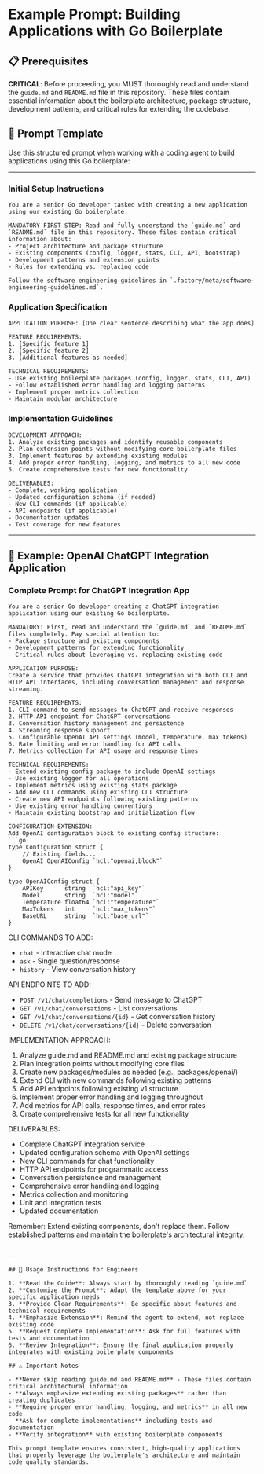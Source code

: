 # Example Prompt: Building Applications with Go Boilerplate

## 📋 Prerequisites

**CRITICAL**: Before proceeding, you MUST thoroughly read and understand the `guide.md` and `README.md` file in this repository. These files contain essential information about the boilerplate architecture, package structure, development patterns, and critical rules for extending the codebase.

## 🎯 Prompt Template

Use this structured prompt when working with a coding agent to build applications using this Go boilerplate:

---

### **Initial Setup Instructions**

```
You are a senior Go developer tasked with creating a new application using our existing Go boilerplate. 

MANDATORY FIRST STEP: Read and fully understand the `guide.md` and `README.md` file in this repository. These files contain critical information about:
- Project architecture and package structure
- Existing components (config, logger, stats, CLI, API, bootstrap)
- Development patterns and extension points
- Rules for extending vs. replacing code

Follow the software engineering guidelines in `.factory/meta/software-engineering-guidelines.md`.
```

### **Application Specification**

```
APPLICATION PURPOSE: [One clear sentence describing what the app does]

FEATURE REQUIREMENTS:
1. [Specific feature 1]
2. [Specific feature 2]
3. [Additional features as needed]

TECHNICAL REQUIREMENTS:
- Use existing boilerplate packages (config, logger, stats, CLI, API)
- Follow established error handling and logging patterns
- Implement proper metrics collection
- Maintain modular architecture
```

### **Implementation Guidelines**

```
DEVELOPMENT APPROACH:
1. Analyze existing packages and identify reusable components
2. Plan extension points without modifying core boilerplate files
3. Implement features by extending existing modules
4. Add proper error handling, logging, and metrics to all new code
5. Create comprehensive tests for new functionality

DELIVERABLES:
- Complete, working application
- Updated configuration schema (if needed)
- New CLI commands (if applicable)
- API endpoints (if applicable)
- Documentation updates
- Test coverage for new features
```

---

## 🚀 Example: OpenAI ChatGPT Integration Application

### **Complete Prompt for ChatGPT Integration App**

```
You are a senior Go developer creating a ChatGPT integration application using our existing Go boilerplate.

MANDATORY: First, read and understand the `guide.md` and `README.md` files completely. Pay special attention to:
- Package structure and existing components
- Development patterns for extending functionality
- Critical rules about leveraging vs. replacing existing code

APPLICATION PURPOSE: 
Create a service that provides ChatGPT integration with both CLI and HTTP API interfaces, including conversation management and response streaming.

FEATURE REQUIREMENTS:
1. CLI command to send messages to ChatGPT and receive responses
2. HTTP API endpoint for ChatGPT conversations
3. Conversation history management and persistence
4. Streaming response support
5. Configurable OpenAI API settings (model, temperature, max tokens)
6. Rate limiting and error handling for API calls
7. Metrics collection for API usage and response times

TECHNICAL REQUIREMENTS:
- Extend existing config package to include OpenAI settings
- Use existing logger for all operations
- Implement metrics using existing stats package
- Add new CLI commands using existing CLI structure
- Create new API endpoints following existing patterns
- Use existing error handling conventions
- Maintain existing bootstrap and initialization flow

CONFIGURATION EXTENSION:
Add OpenAI configuration block to existing config structure:
```go
type Configuration struct {
    // Existing fields...
    OpenAI OpenAIConfig `hcl:"openai,block"`
}

type OpenAIConfig struct {
    APIKey      string  `hcl:"api_key"`
    Model       string  `hcl:"model"`
    Temperature float64 `hcl:"temperature"`
    MaxTokens   int     `hcl:"max_tokens"`
    BaseURL     string  `hcl:"base_url"`
}
```

CLI COMMANDS TO ADD:
- `chat` - Interactive chat mode
- `ask` - Single question/response
- `history` - View conversation history

API ENDPOINTS TO ADD:
- `POST /v1/chat/completions` - Send message to ChatGPT
- `GET /v1/chat/conversations` - List conversations
- `GET /v1/chat/conversations/{id}` - Get conversation history
- `DELETE /v1/chat/conversations/{id}` - Delete conversation

IMPLEMENTATION APPROACH:
1. Analyze guide.md and README.md and existing package structure
2. Plan integration points without modifying core files
3. Create new packages/modules as needed (e.g., packages/openai/)
4. Extend CLI with new commands following existing patterns
5. Add API endpoints following existing v1 structure
6. Implement proper error handling and logging throughout
7. Add metrics for API calls, response times, and error rates
8. Create comprehensive tests for all new functionality

DELIVERABLES:
- Complete ChatGPT integration service
- Updated configuration schema with OpenAI settings
- New CLI commands for chat functionality
- HTTP API endpoints for programmatic access
- Conversation persistence and management
- Comprehensive error handling and logging
- Metrics collection and monitoring
- Unit and integration tests
- Updated documentation

Remember: Extend existing components, don't replace them. Follow established patterns and maintain the boilerplate's architectural integrity.
```

---

## 📝 Usage Instructions for Engineers

1. **Read the Guide**: Always start by thoroughly reading `guide.md`
2. **Customize the Prompt**: Adapt the template above for your specific application needs
3. **Provide Clear Requirements**: Be specific about features and technical requirements
4. **Emphasize Extension**: Remind the agent to extend, not replace existing code
5. **Request Complete Implementation**: Ask for full features with tests and documentation
6. **Review Integration**: Ensure the final application properly integrates with existing boilerplate components

## ⚠️ Important Notes

- **Never skip reading guide.md and README.md** - These files contain critical architectural information
- **Always emphasize extending existing packages** rather than creating duplicates
- **Require proper error handling, logging, and metrics** in all new code
- **Ask for complete implementations** including tests and documentation
- **Verify integration** with existing boilerplate components

This prompt template ensures consistent, high-quality applications that properly leverage the boilerplate's architecture and maintain code quality standards.
